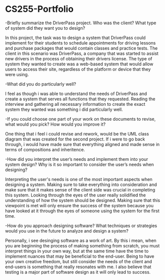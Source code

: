 # CS255-Portfolio

-Briefly summarize the DriverPass project. Who was the client? What type of system did they want you to design?

In this project, the task was to design a system that DriverPass could implement for their students to schedule appointments for driving lessons and purchase packages that would contain classes and practice tests. The client in this scenario was DriverPass, a company that was started to assist new drivers in the process of obtaining their drivers license. The type of system they wanted to create was a web-based system that would allow users to access their site, regardless of the platform or device that they were using.

-What did you do particularly well?

I feel as though i was able to understand the needs of DriverPass and create a system that serves all functions that they requested. Reading the interview and gathering all necessary information to create the exact system they wanted was something i did particularly well.

-If you could choose one part of your work on these documents to revise, what would you pick? How would you improve it?

One thing that i feel i could revise and rework, would be the UML class diagram that was created for the second project. If i were to go back through, i would have made sure that everything aligned and made sense in terms of compositions and inheritence.

-How did you interpret the user’s needs and implement them into your system design? Why is it so important to consider the user’s needs when designing?

Interpreting the user's needs is one of the most important aspects when designing a system. Making sure to take everything into consideration and make sure that it makes sense of the client side was crucial in completing this system. Looking through the eyes of the user really solidified the understanding of how the system should be designed. Making sure that this viewpoint is met will only ensure the success of the system because you have looked at it through the eyes of someone using the system for the first time.

-How do you approach designing software? What techniques or strategies would you use in the future to analyze and design a system?

Personally, i see desinging software as a work of art. By this i mean, when you are beginning the process of making something from scratch, you must interpret things in your own way, but at the same time have the time to implement nuances that may be beneficial to the end-user. Being to have your own creative freedom, but still consider the needs of the client and end-users is something that really resonates with me. I also believe that testing is a major part of software design as it will only lead to success.
